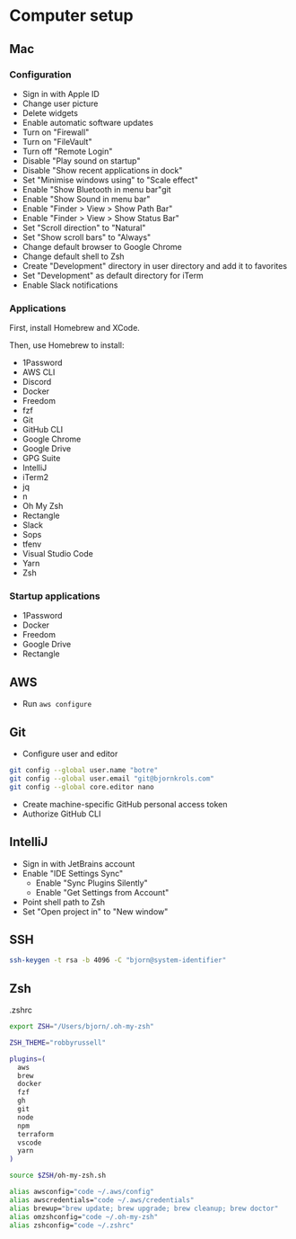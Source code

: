 # Computer setup

## Mac

### Configuration

* Sign in with Apple ID
* Change user picture
* Delete widgets
* Enable automatic software updates
* Turn on "Firewall"
* Turn on "FileVault"
* Turn off "Remote Login"
* Disable "Play sound on startup"
* Disable "Show recent applications in dock"
* Set "Minimise windows using" to "Scale effect"
* Enable "Show Bluetooth in menu bar"git
* Enable "Show Sound in menu bar"
* Enable "Finder > View > Show Path Bar"
* Enable "Finder > View > Show Status Bar"
* Set "Scroll direction" to "Natural"
* Set "Show scroll bars" to "Always"
* Change default browser to Google Chrome
* Change default shell to Zsh
* Create "Development" directory in user directory and add it to favorites
* Set "Development" as default directory for iTerm
* Enable Slack notifications

### Applications

First, install Homebrew and XCode.

Then, use Homebrew to install:

* 1Password
* AWS CLI
* Discord
* Docker
* Freedom
* fzf
* Git
* GitHub CLI
* Google Chrome
* Google Drive
* GPG Suite
* IntelliJ
* iTerm2
* jq
* n
* Oh My Zsh
* Rectangle
* Slack
* Sops
* tfenv
* Visual Studio Code
* Yarn
* Zsh

### Startup applications

* 1Password
* Docker
* Freedom
* Google Drive
* Rectangle

## AWS

* Run `aws configure`

## Git

* Configure user and editor

```bash
git config --global user.name "botre"
git config --global user.email "git@bjornkrols.com"
git config --global core.editor nano
```

* Create machine-specific GitHub personal access token
* Authorize GitHub CLI

## IntelliJ

* Sign in with JetBrains account
* Enable "IDE Settings Sync"
    * Enable "Sync Plugins Silently"
    * Enable "Get Settings from Account"
* Point shell path to Zsh
* Set "Open project in" to "New window"

## SSH

```bash
ssh-keygen -t rsa -b 4096 -C "bjorn@system-identifier"
```

## Zsh

.zshrc

```bash
export ZSH="/Users/bjorn/.oh-my-zsh"

ZSH_THEME="robbyrussell"

plugins=(
  aws
  brew
  docker
  fzf
  gh
  git
  node
  npm
  terraform
  vscode
  yarn
)

source $ZSH/oh-my-zsh.sh

alias awsconfig="code ~/.aws/config"
alias awscredentials="code ~/.aws/credentials"
alias brewup="brew update; brew upgrade; brew cleanup; brew doctor"
alias omzshconfig="code ~/.oh-my-zsh"
alias zshconfig="code ~/.zshrc"
```
